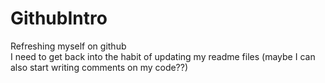 # GithubIntro
Refreshing myself on github  
I need to get back into the habit of updating my readme files (maybe I can also start writing comments on my code??)
